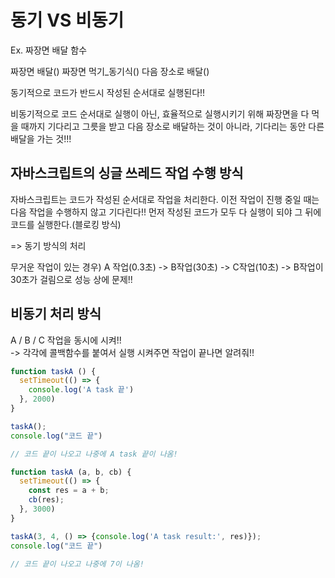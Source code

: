 # 동기 VS 비동기

Ex. 짜장면 배달 함수

짜장면 배달()
짜장면 먹기_동기식()
다음 장소로 배달()


동기적으로
코드가 반드시 작성된 순서대로 실행된다!!


비동기적으로
코드 순서대로 실행이 아닌, 효율적으로 실행시키기 위해
짜장면을 다 먹을 때까지 기다리고 그릇을 받고 다음 장소로 배달하는 것이 아니라, 기다리는 동안 다른 배달을 가는 것!!!




## 자바스크립트의 싱글 쓰레드 작업 수행 방식

자바스크립트는 코드가 작성된 순서대로 작업을 처리한다.
이전 작업이 진행 중일 때는 다음 작업을 수행하지 않고 기다린다!! 먼저 작성된 코드가 모두 다 실행이 되야 그 뒤에 코드를 실행한다.(블로킹 방식)

=> 동기 방식의 처리

무거운 작업이 있는 경우) 
A 작업(0.3초) -> B작업(30초) -> C작업(10초)
 -> B작업이 30초가 걸림으로 성능 상에 문제!!



## 비동기 처리 방식

A / B / C 작업을 동시에 시켜!!  
  -> 각각에 콜백함수를 붙여서 실행 시켜주면 작업이 끝나면 알려줘!!

```js
function taskA () {
  setTimeout(() => {
    console.log('A task 끝')
  }, 2000)
}

taskA();
console.log("코드 끝") 

// 코드 끝이 나오고 나중에 A task 끝이 나옴!

```


```js
function taskA (a, b, cb) {
  setTimeout(() => {
    const res = a + b;
    cb(res);
  }, 3000)
}

taskA(3, 4, () => {console.log('A task result:', res)});
console.log("코드 끝") 

// 코드 끝이 나오고 나중에 7이 나옴!

```








